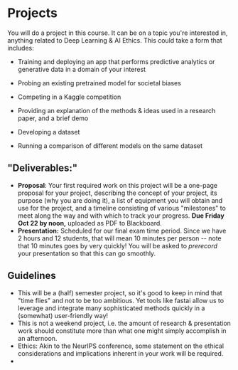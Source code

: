 # Projects

You will do a project in this course. It can be on a topic you're interested in, anything related to Deep Learning & AI Ethics.  This could take a form that includes:

* Training and deploying an app that performs predictive analytics or generative data in a domain of your interest

* Probing an existing pretrained model for societal biases

* Competing in a Kaggle competition

* Providing an explanation of the methods & ideas used in a research paper, and a brief demo

* Developing a dataset

* Running a comparison of different models on the same dataset

  



## "Deliverables:"

* **Proposal**: Your first required work on this project will be a one-page proposal for your project, describing the concept of your project, its purpose (why you are doing it), a list of equipment you will obtain and use for the project, and a timeline consisting of various "milestones" to meet along the way and with which to track your progress.  **Due Friday Oct 22 by noon,**  uploaded as PDF to Blackboard.
* **Presentation:** Scheduled for our final exam time period.  Since we have 2 hours and 12 students, that will mean 10 minutes per person -- note that 10 minutes goes by very quickly!  You will be asked to *prerecord* your presentation so that this can go smoothly. 



## Guidelines

* This will be a (half) semester project, so it's good to keep in mind that "time flies" and not to be too ambitious.  Yet tools like fastai allow us to leverage and integrate many sophisticated methods quickly in a (somewhat) user-friendly way!
* This is not a weekend project, i.e. the amount of research & presentation work should constitute more than what one might simply accomplish in an afternoon.
* Ethics: Akin to the NeurIPS conference, some statement on the ethical considerations and implications inherent in your work will be required. 
* 



